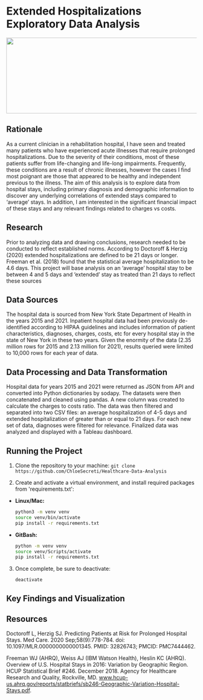 #   Extended Hospitalizations Exploratory Data Analysis
<img src="https://post.medicalnewstoday.com/wp-content/uploads/sites/3/2023/08/patient-ward-hospital-delirium-1296x728-header-1024x575.jpg" width="1000" height="200">

## Rationale
As a current clinician in a rehabilitation hospital, I have seen and treated many patients who have experienced acute illnesses that require prolonged hospitalizations. Due to the severity of their conditions, most of these patients suffer from life-changing and life-long impairments. Frequently, these conditions are a result of chronic illnesses, however the cases I find most poignant are those that appeared to be healthy and independent previous to the illness. The aim of this analysis is to explore data from hospital stays, including primary diagnosis and demographic information to discover any underlying correlations of extended stays compared to ‘average’ stays. In addition, I am interested in the significant financial impact of these stays and any relevant findings related to charges vs costs. 

## Research
Prior to analyzing data and drawing conclusions, research needed to be conducted to reflect established norms. According to Doctoroff & Herzig (2020) extended hospitalizations are defined to be 21 days or longer. Freeman et al. (2018) found that the statistical average hospitalization to be 4.6 days. This project will base analysis on an ‘average’ hospital stay to be between 4 and 5 days and ‘extended’ stay as treated than 21 days to reflect these sources

## Data Sources 
The hospital data is sourced from New York State Department of Health in the years 2015 and 2021. Inpatient hospital data had been previously de-identified according to HIPAA guidelines and includes information of patient characteristics, diagnoses, charges, costs, etc for every hospital stay in the state of New York in these two years. Given the enormity of the data (2.35 million rows for 2015 and 2.13 million for 2021), results queried were limited to 10,000 rows for each year of data. 

 
## Data Processing and Data Transformation
Hospital data for years 2015 and 2021 were returned as JSON from API and converted into Python dictionaries by sodapy. The datasets were then concatenated and cleaned using pandas. A new column was created to calculate the charges to costs ratio. The data was then filtered and separated into two CSV files: an average hospitalization of 4-5 days and extended hospitalization of greater than or equal to 21 days. For each new set of data, diagnoses were filtered for relevance. Finalized data was analyzed and displayed with a Tableau dashboard.

## Running the Project
1. Clone the repository to your machine:
    ```git clone https://github.com/ChloeSecreti/Healthcare-Data-Analysis```

2. Create and activate a virtual environment, and install required packages from 'requirements.txt':
- **Linux/Mac:**
  ```bash
  python3 -m venv venv
  source venv/bin/activate
  pip install -r requirements.txt
  ```
- **GitBash:**
  ```bash
  python -m venv venv
  source venv/Scripts/activate
  pip install -r requirements.txt
  ```
3. Once complete, be sure to deactivate:
    ```
    deactivate
      ```

## Key Findings and Visualization





## Resources
Doctoroff L, Herzig SJ. Predicting Patients at Risk for Prolonged Hospital Stays. Med Care. 2020 Sep;58(9):778-784. doi: 10.1097/MLR.0000000000001345. PMID: 32826743; PMCID: PMC7444462.

Freeman WJ (AHRQ), Weiss AJ (IBM Watson Health), Heslin KC (AHRQ). Overview of U.S. Hospital Stays in 2016: Variation by Geographic Region. HCUP Statistical Brief #246. December 2018. Agency for Healthcare Research and Quality, Rockville, MD. www.hcup-us.ahrq.gov/reports/statbriefs/sb246-Geographic-Variation-Hospital-Stays.pdf.


